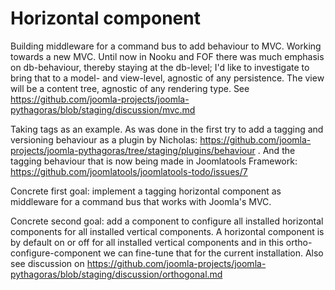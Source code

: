 # Horizontal component
Building middleware for a command bus to add behaviour to MVC.  Working towards a new MVC. Until now in Nooku and FOF there was much emphasis on db-behaviour, thereby staying at the db-level; I'd like to investigate to bring that to a model- and view-level, agnostic of any persistence. The view will be a content tree, agnostic of any rendering type. See https://github.com/joomla-projects/joomla-pythagoras/blob/staging/discussion/mvc.md 

Taking tags as an example. As was done in the first try to add a tagging and versioning behaviour as a plugin by Nicholas: https://github.com/joomla-projects/joomla-pythagoras/tree/staging/plugins/behaviour . And the tagging behaviour that is now being made in Joomlatools Framework: https://github.com/joomlatools/joomlatools-todo/issues/7 

Concrete first goal: implement a tagging horizontal component as middleware for a command bus that works with Joomla's MVC.

Concrete second goal: add a component to configure all installed horizontal components for all installed vertical components. A horizontal component is by default on or off for all installed vertical components and in this ortho-configure-component we can fine-tune that for the current installation. Also see discussion on https://github.com/joomla-projects/joomla-pythagoras/blob/staging/discussion/orthogonal.md 
